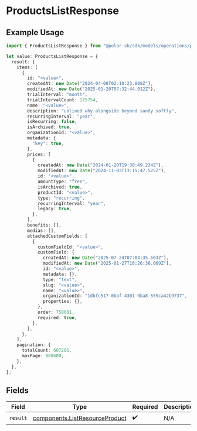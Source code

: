 # ProductsListResponse

## Example Usage

```typescript
import { ProductsListResponse } from "@polar-sh/sdk/models/operations/productslist.js";

let value: ProductsListResponse = {
  result: {
    items: [
      {
        id: "<value>",
        createdAt: new Date("2024-04-08T02:10:23.808Z"),
        modifiedAt: new Date("2025-01-20T07:32:44.012Z"),
        trialInterval: "month",
        trialIntervalCount: 175754,
        name: "<value>",
        description: "unlined why alongside beyond sandy softly",
        recurringInterval: "year",
        isRecurring: false,
        isArchived: true,
        organizationId: "<value>",
        metadata: {
          "key": true,
        },
        prices: [
          {
            createdAt: new Date("2024-01-20T19:38:49.234Z"),
            modifiedAt: new Date("2024-11-03T13:15:47.525Z"),
            id: "<value>",
            amountType: "free",
            isArchived: true,
            productId: "<value>",
            type: "recurring",
            recurringInterval: "year",
            legacy: true,
          },
        ],
        benefits: [],
        medias: [],
        attachedCustomFields: [
          {
            customFieldId: "<value>",
            customField: {
              createdAt: new Date("2025-07-24T07:04:35.503Z"),
              modifiedAt: new Date("2025-01-27T16:26:36.069Z"),
              id: "<value>",
              metadata: {},
              type: "text",
              slug: "<value>",
              name: "<value>",
              organizationId: "1dbfc517-0bbf-4301-9ba8-555ca42b9737",
              properties: {},
            },
            order: 758601,
            required: true,
          },
        ],
      },
    ],
    pagination: {
      totalCount: 607201,
      maxPage: 808600,
    },
  },
};
```

## Fields

| Field                                                                            | Type                                                                             | Required                                                                         | Description                                                                      |
| -------------------------------------------------------------------------------- | -------------------------------------------------------------------------------- | -------------------------------------------------------------------------------- | -------------------------------------------------------------------------------- |
| `result`                                                                         | [components.ListResourceProduct](../../models/components/listresourceproduct.md) | :heavy_check_mark:                                                               | N/A                                                                              |